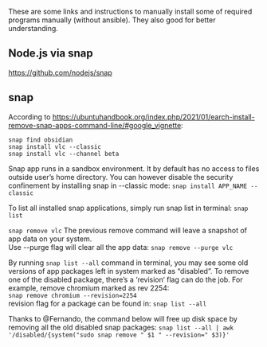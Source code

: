 These are some links and instructions to manually install some of required programs manually (without ansible). They also good for better understanding.

## Node.js via snap
https://github.com/nodejs/snap

## snap

According to https://ubuntuhandbook.org/index.php/2021/01/earch-install-remove-snap-apps-command-line/#google_vignette:  
```
snap find obsidian
snap install vlc --classic
snap install vlc --channel beta
```

Snap app runs in a sandbox environment. It by default has no access to files outside user’s home directory.
You can however disable the security confinement by installing snap in --classic mode: `snap install APP_NAME --classic`


To list all installed snap applications, simply run snap list in terminal:  `snap list`

  
`snap remove vlc`
The previous remove command will leave a snapshot of app data on your system.  
Use --purge flag will clear all the app data: `snap remove --purge vlc`  


By running `snap list --all` command in terminal, you may see some old versions of app packages left in system marked as “disabled”. To remove one of the disabled package, there’s a ‘revision‘ flag can do the job. For example, remove chromium marked as rev 2254:  
`snap remove chromium --revision=2254`  
revision flag for a package can be found in: `snap list --all`

Thanks to @Fernando, the command below will free up disk space by removing all the old disabled snap packages:
`snap list --all | awk '/disabled/{system("sudo snap remove " $1 " --revision=" $3)}'`